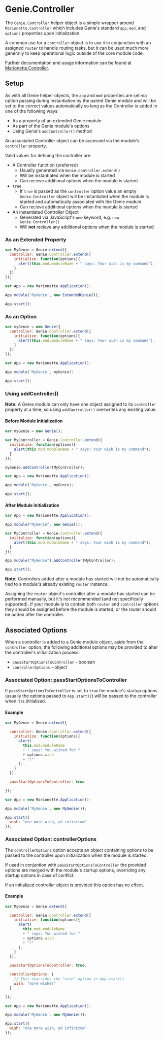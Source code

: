 # Genie.Controller

The `Genie.Controller` helper object is a simple wrapper around
`Marionette.Controller` which includes Genie's standard `app`, `mod`, and
`options` properties upon initialization.

A common use for a `controller` object is to use it in conjunction with an
assigned `router` to handle routing tasks, but it can be used much more
generally to keep operational logic outside of the core module code.

Further documentation and usage information can be found at
[Marionette.Controller](https://github.com/marionettejs/backbone.marionette/blob/master/docs/marionette.controller.md).

## Setup

As with all Genie helper objects, the `app` and `mod` properties are set via
option passing during instantiation by the parent Genie module and will be set
to the correct values automatically so long as the Controller is added in one
of the following ways:

*   As a property of an extended Genie module
*   As part of the Genie module's options
*   Using Genie's `addController()` method

An associated Controller object can be accessed via the module's `controller`
property.

Valid values for defining the controller are:

*   A Controller function (preferred)
    *   Usually generated via `Genie.Controller.extend()`
    *   Will be instantiated when the module is started
    *   Can recieve additional options when the module is started
*   `true`
    *   If `true` is passed as the `controller` option value an empty
        `Genie.Controller` object will be instantiated when the module is
        started and automatically associated with the Genie module
    *   Can recieve additional options when the module is started
*   An instantiated Controller Object
    *   Generated via JavaScript's `new` keyword, e.g. `new Genie.Controller()`
    *   Will **not** recieve any additional options when the module is started

### As an Extended Property

```js
var MyGenie = Genie.extend({
  controller: Genie.Controller.extend({
    initialize: function(options){
      alert(this.mod.moduleName + " says: Your wish is my command");
    }
  })
});

var App = new Marionette.Application();

App.module('MyGenie', new ExtendedGenie());

App.start();
```

### As an Option

```js
var myGenie = new Genie({
  controller: Genie.Controller.extend({
    initialize: function(options){
      alert(this.mod.moduleName + " says: Your wish is my command");
    }
  })
});

var App = new Marionette.Application();

App.module('MyGenie', myGenie);

App.start();
```

### Using addController()

**Note:** A Genie module can only have one object assigned to its `controller`
property at a time, so using `addController()` overwrites any existing value.

#### Before Module Initialization

```js
var myGenie = new Genie();

var MyController = Genie.Controller.extend({
  initialize: function(options){
    alert(this.mod.moduleName + " says: Your wish is my command");
  }
});

myGenie.addController(MyController);

var App = new Marionette.Application();

App.module('MyGenie', myGenie);

App.start();
```

#### After Module Initialization

```js
var App = new Marionette.Application();

App.module("MyGenie", new Genie());

var MyController = Genie.Controller.extend({
  initialize: function(options){
    alert(this.mod.moduleName + " says: Your wish is my command");
  }
});

App.module("MyGenie").addController(MyController);

App.start();
```

**Note:** Controllers added after a module has started will not be
automatically tied to a module's already existing `router` instance.

Assigning the `router` object's controller after a module has started can be
performed manually, but it's not recommended (and not specifically supported).
If your module is to contain both `router` and `controller` options they should
be assigned before the module is started, or the router should be added after
the controller.

## Associated Options

When a controller is added to a Genie module object, aside from the
`controller` option, the following additional options may be provided to alter
the controller's initialization process:

*   `passStartOptionsToController` - boolean
*   `controllerOptions` - object

### Associated Option: passStartOptionsToController

If `passStartOptionsToController` is set to `true` the module's startup options
(usually the options passed to `App.start()`) will be passed to the controller
when it is initialized.

#### Example

```js
var MyGenie = Genie.extend({

  controller: Genie.Controller.extend({
    initialize: function(options){
      alert(
        this.mod.moduleName
        + " says: You wished for "
        + options.wish
        + "!"
      );
    }
  }),

  passStartOptionsToController: true

});

var App = new Marionette.Application();

App.module('MyGenie', new MyGenie());

App.start({
  wish: "one more wish, ad infinitum"
});
```

### Associated Option: controllerOptions

The `controllerOptions` option accepts an object containing options to be
passed to the controller upon initialization when the module is started.

If used in conjuntion with `passStartOptionsToController` the provided options
are merged with the module's startup options, overriding any startup options in
case of conflict.

If an initialized controller object is provided this option has no effect.

#### Example

```js
var MyGenie = Genie.extend({

  controller: Genie.Controller.extend({
    initialize: function(options){
      alert(
        this.mod.moduleName
        + " says: You wished for "
        + options.wish
        + "!"
      );
    }
  }),

  passStartOptionsToController: true,

  controllerOptions: {
    // This overrides the "wish" option in App.start()
    wish: "more wishes"
  }

});

var App = new Marionette.Application();

App.module('MyGenie', new MyGenie());

App.start({
  wish: "one more wish, ad infinitum"
});
```
